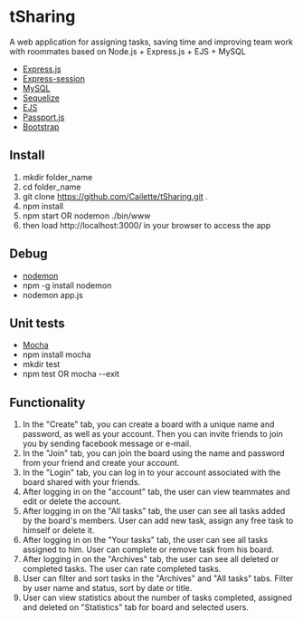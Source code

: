 # tSharing
A web application for assigning tasks, saving time and improving team work with roommates based on Node.js + Express.js + EJS + MySQL

- <a href="https://github.com/visionmedia/express">Express.js</a>
- <a href="https://github.com/nlf/connect-mysql">Express-session</a>
- <a href="https://npmjs.org/package/mysql">MySQL</a>
- <a href="https://github.com/sequelize/sequelize">Sequelize</a>
- <a href="https://github.com/tj/ejs">EJS</a>
- <a href="https://github.com/jaredhanson/passport">Passport.js</a>
- <a href="http://getbootstrap.com/">Bootstrap</a>

Install
-- 
1. mkdir folder_name
2. cd folder_name
3. git clone https://github.com/Cailette/tSharing.git .
4. npm install
5. npm start OR nodemon ./bin/www 
6. then load http://localhost:3000/ in your browser to access the app

Debug
--
- <a href="https://npmjs.org/package/nodemon">nodemon</a>
- npm -g install nodemon
- nodemon app.js

Unit tests
--
- <a href="https://github.com/mochajs/mocha">Mocha</a>
- npm install mocha 
- mkdir test
- npm test OR mocha --exit

Functionality
--
1. In the "Create" tab, you can create a board with a unique name and password, as well as your account. Then you can invite friends to join you by sending facebook message or e-mail.
2. In the "Join" tab, you can join the board using the name and password from your friend and create your account.
3. In the "Login" tab, you can log in to your account associated with the board shared with your friends.
4. After logging in on the "account" tab, the user can view teammates and edit or delete the account.
5. After logging in on the "All tasks" tab, the user can see all tasks added by the board's members. User can add new task, assign any free task to himself or delete it.
6. After logging in on the "Your tasks" tab, the user can see all tasks assigned to him. User can complete or remove task from his board.
7. After logging in on the "Archives" tab, the user can see all deleted or completed tasks. The user can rate completed tasks.
8. User can filter and sort tasks in the "Archives" and "All tasks" tabs. Filter by user name and status, sort by date or title.
9. User can view statistics about the number of tasks completed, assigned and deleted on "Statistics" tab for board and selected users.